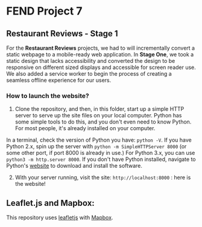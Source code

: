 # FEND Project 7 
## Restaurant Reviews - Stage 1
For the **Restaurant Reviews** projects, we had to will incrementally convert a static webpage to a mobile-ready web application. In **Stage One**, we took a static design that lacks accessibility and converted the design to be responsive on different sized displays and accessible for screen reader use. We also added a service worker to begin the process of creating a seamless offline experience for our users.

### How to launch the website?

1. Clone the repository, and then, in this folder, start up a simple HTTP server to serve up the site files on your local computer. Python has some simple tools to do this, and you don't even need to know Python. For most people, it's already installed on your computer. 

In a terminal, check the version of Python you have: `python -V`. If you have Python 2.x, spin up the server with `python -m SimpleHTTPServer 8000` (or some other port, if port 8000 is already in use.) For Python 3.x, you can use `python3 -m http.server 8000`. If you don't have Python installed, navigate to Python's [website](https://www.python.org/) to download and install the software.

2. With your server running, visit the site: `http://localhost:8000` : here is the website!

## Leaflet.js and Mapbox:

This repository uses [leafletjs](https://leafletjs.com/) with [Mapbox](https://www.mapbox.com/). 


